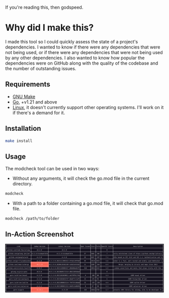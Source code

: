 If you're reading this, then godspeed.

# Why did I make this?
I made this tool so I could quickly assess the state of a project's dependencies. I wanted to know if there were any dependencies that were not being used, or if there were any dependencies that were not being used by any other dependencies. I also wanted to know how popular the dependencies were on GitHub along with the quality of the codebase and the number of outstanding issues.

## Requirements
- [GNU Make](https://www.gnu.org/software/make/)
- [Go](https://golang.org/), +v1.21 and above
- [Linux](https://www.kernel.org/), it doesn't currently support other operating systems. I'll work on it if there's a demand for it.

## Installation
```bash
make install
```

## Usage
The modcheck tool can be used in two ways:
- Without any arguments, it will check the go.mod file in the current directory.
```bash
modcheck
```
- With a path to a folder containing a go.mod file, it will check that go.mod file.
```bash
modcheck /path/to/folder
```

## In-Action Screenshot

![Screenshot](./images/img.png)
